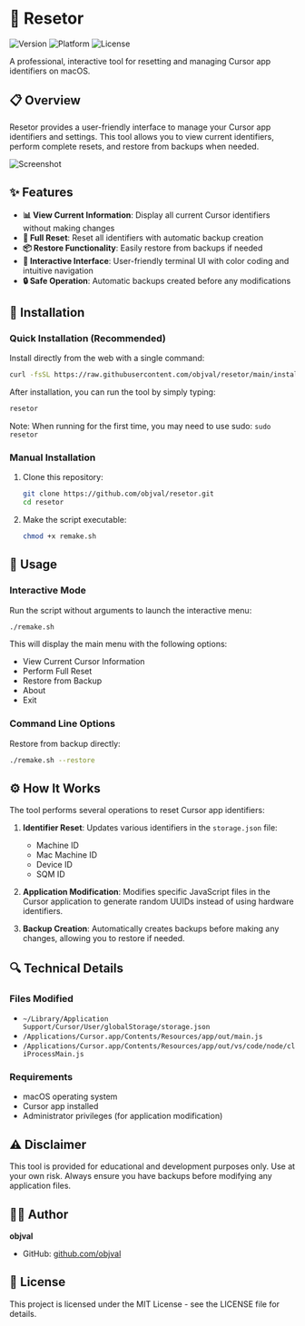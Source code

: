 # 🔄 Resetor

![Version](https://img.shields.io/badge/version-2.0-blue)
![Platform](https://img.shields.io/badge/platform-macOS-lightgrey)
![License](https://img.shields.io/badge/license-MIT-green)

A professional, interactive tool for resetting and managing Cursor app identifiers on macOS.

## 📋 Overview

Resetor provides a user-friendly interface to manage your Cursor app identifiers and settings. This tool allows you to view current identifiers, perform complete resets, and restore from backups when needed.

![Screenshot](https://via.placeholder.com/800x450.png?text=Cursor+Reset+Tool+Screenshot)

## ✨ Features

- **📊 View Current Information**: Display all current Cursor identifiers without making changes
- **🔄 Full Reset**: Reset all identifiers with automatic backup creation
- **📦 Restore Functionality**: Easily restore from backups if needed
- **🎨 Interactive Interface**: User-friendly terminal UI with color coding and intuitive navigation
- **🔒 Safe Operation**: Automatic backups created before any modifications

## 🚀 Installation

### Quick Installation (Recommended)

Install directly from the web with a single command:

```bash
curl -fsSL https://raw.githubusercontent.com/objval/resetor/main/install.sh | sudo bash
```

After installation, you can run the tool by simply typing:

```bash
resetor
```

Note: When running for the first time, you may need to use sudo: `sudo resetor`

### Manual Installation

1. Clone this repository:
   ```bash
   git clone https://github.com/objval/resetor.git
   cd resetor
   ```

2. Make the script executable:
   ```bash
   chmod +x remake.sh
   ```

## 🔧 Usage

### Interactive Mode

Run the script without arguments to launch the interactive menu:

```bash
./remake.sh
```

This will display the main menu with the following options:
- View Current Cursor Information
- Perform Full Reset
- Restore from Backup
- About
- Exit

### Command Line Options

Restore from backup directly:
```bash
./remake.sh --restore
```

## ⚙️ How It Works

The tool performs several operations to reset Cursor app identifiers:

1. **Identifier Reset**: Updates various identifiers in the `storage.json` file:
   - Machine ID
   - Mac Machine ID
   - Device ID
   - SQM ID

2. **Application Modification**: Modifies specific JavaScript files in the Cursor application to generate random UUIDs instead of using hardware identifiers.

3. **Backup Creation**: Automatically creates backups before making any changes, allowing you to restore if needed.

## 🔍 Technical Details

### Files Modified

- `~/Library/Application Support/Cursor/User/globalStorage/storage.json`
- `/Applications/Cursor.app/Contents/Resources/app/out/main.js`
- `/Applications/Cursor.app/Contents/Resources/app/out/vs/code/node/cliProcessMain.js`

### Requirements

- macOS operating system
- Cursor app installed
- Administrator privileges (for application modification)

## ⚠️ Disclaimer

This tool is provided for educational and development purposes only. Use at your own risk. Always ensure you have backups before modifying any application files.

## 👨‍💻 Author

**objval**
- GitHub: [github.com/objval](https://github.com/objval)

## 📄 License

This project is licensed under the MIT License - see the LICENSE file for details.
